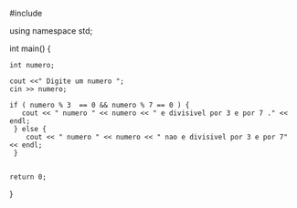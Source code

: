 #include <iostream>

using namespace std;

int main()
{

    int numero;
   
    cout <<" Digite um numero ";
    cin >> numero;
   
    if ( numero % 3  == 0 && numero % 7 == 0 ) {
       cout << " numero " << numero << " e divisivel por 3 e por 7 ." << endl;
     } else {
        cout << " numero " << numero << " nao e divisivel por 3 e por 7" << endl;
     }
   
   
    return 0;
}

